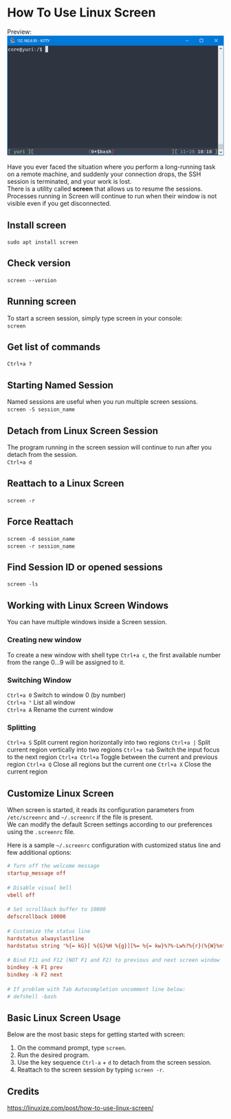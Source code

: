 # How To Use Linux Screen
Preview:  
![Demo 01](./screenshot.png?raw=true)

Have you ever faced the situation where you perform a long-running task on a remote machine, and suddenly your connection drops, the SSH session is terminated, and your work is lost.  
There is a utility called **screen** that allows us to resume the sessions.  
Processes running in Screen will continue to run when their window is not visible even if you get disconnected.

## Install screen
`sudo apt install screen`

## Check version
`screen --version`

## Running screen
To start a screen session, simply type screen in your console:  
`screen`

## Get list of commands
`Ctrl+a ?`

## Starting Named Session
Named sessions are useful when you run multiple screen sessions.  
`screen -S session_name`

## Detach from Linux Screen Session
The program running in the screen session will continue to run after you detach from the session.  
`Ctrl+a d`

## Reattach to a Linux Screen
`screen -r`

## Force Reattach
`screen -d session_name`  
`screen -r session_name`

## Find Session ID or opened sessions
`screen -ls`

## Working with Linux Screen Windows
You can have multiple windows inside a Screen session.  
### Creating new window
To create a new window with shell type `Ctrl+a c`, the first available number from the range 0...9 will be assigned to it.
### Switching Window
`Ctrl+a 0` Switch to window 0 (by number)  
`Ctrl+a "` List all window  
`Ctrl+a A` Rename the current window
### Splitting
`Ctrl+a S` Split current region horizontally into two regions
`Ctrl+a |` Split current region vertically into two regions
`Ctrl+a tab` Switch the input focus to the next region
`Ctrl+a Ctrl+a` Toggle between the current and previous region
`Ctrl+a Q` Close all regions but the current one
`Ctrl+a X` Close the current region

## Customize Linux Screen
When screen is started, it reads its configuration parameters from `/etc/screenrc` and `~/.screenrc` if the file is present.  
We can modify the default Screen settings according to our preferences using the `.screenrc` file.  

Here is a sample `~/.screenrc` configuration with customized status line and few additional options:
```conf
# Turn off the welcome message
startup_message off

# Disable visual bell
vbell off

# Set scrollback buffer to 10000
defscrollback 10000

# Customize the status line
hardstatus alwayslastline
hardstatus string '%{= kG}[ %{G}%H %{g}][%= %{= kw}%?%-Lw%?%{r}(%{W}%n*%f%t%?(%u)%?%{r})%{w}%?%+Lw%?%?%= %{g}][%{B} %m-%d %{W}%c %{g}]'

# Bind F11 and F12 (NOT F1 and F2) to previous and next screen window
bindkey -k F1 prev
bindkey -k F2 next

# If problem with Tab Autocompletion uncomment line below:
# defshell -bash
```

## Basic Linux Screen Usage
Below are the most basic steps for getting started with screen:
1. On the command prompt, type `screen`.
2. Run the desired program.
3. Use the key sequence `Ctrl-a` + `d` to detach from the screen session.
4. Reattach to the screen session by typing `screen -r`.

## Credits
https://linuxize.com/post/how-to-use-linux-screen/  
